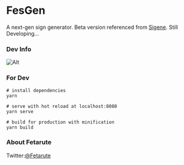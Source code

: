 # FesGen
A next-gen sign generator.
Beta version referenced from [Sigene](https://github.com/TR246/Sigene).
Still Developing...

### Dev Info
![Alt](https://repobeats.axiom.co/api/embed/d76d2cf64fc35847b639cb8a63f91d5e57f926f3.svg "Repobeats analytics image")


### For Dev
```
# install dependencies
yarn

# serve with hot reload at localhost:8080
yarn serve

# build for production with minification
yarn build
```

### About Fetarute
Twitter:[@Fetarute](https://twitter.com/fetarute)
